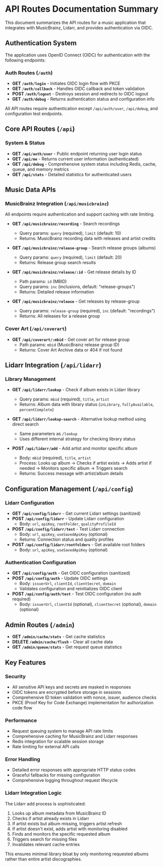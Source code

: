 # API Routes Documentation Summary

This document summarizes the API routes for a music application that integrates with MusicBrainz, Lidarr, and provides authentication via OIDC.

## Authentication System

The application uses OpenID Connect (OIDC) for authentication with the following endpoints:

### Auth Routes (`/auth`)
- **GET `/auth/login`** - Initiates OIDC login flow with PKCE
- **GET `/auth/callback`** - Handles OIDC callback and token validation
- **POST `/auth/logout`** - Destroys session and redirects to OIDC logout
- **GET `/auth/debug`** - Returns authentication status and configuration info

All API routes require authentication except `/api/auth/user`, `/api/debug`, and configuration test endpoints.

## Core API Routes (`/api`)

### System & Status
- **GET `/api/auth/user`** - Public endpoint returning user login status
- **GET `/api/me`** - Returns current user information (authenticated)
- **GET `/api/debug`** - Comprehensive system status including Redis, cache, queue, and memory metrics
- **GET `/api/stats`** - Detailed statistics for authenticated users

## Music Data APIs

### MusicBrainz Integration (`/api/musicbrainz`)
All endpoints require authentication and support caching with rate limiting.

- **GET `/api/musicbrainz/recording`** - Search recordings
  - Query params: `query` (required), `limit` (default: 10)
  - Returns: MusicBrainz recording data with releases and artist credits

- **GET `/api/musicbrainz/release-group`** - Search release groups (albums)
  - Query params: `query` (required), `limit` (default: 20)
  - Returns: Release group search results

- **GET `/api/musicbrainz/release/:id`** - Get release details by ID
  - Path params: `id` (MBID)
  - Query params: `inc` (inclusions, default: "release-groups")
  - Returns: Detailed release information

- **GET `/api/musicbrainz/release`** - Get releases by release-group
  - Query params: `release-group` (required), `inc` (default: "recordings")
  - Returns: All releases for a release group

### Cover Art (`/api/coverart`)
- **GET `/api/coverart/:mbid`** - Get cover art for release group
  - Path params: `mbid` (MusicBrainz release group ID)
  - Returns: Cover Art Archive data or 404 if not found

## Lidarr Integration (`/api/lidarr`)

### Library Management
- **GET `/api/lidarr/lookup`** - Check if album exists in Lidarr library
  - Query params: `mbid` (required), `title`, `artist`
  - Returns: Album data with library status (`inLibrary`, `fullyAvailable`, `percentComplete`)

- **GET `/api/lidarr/lookup-search`** - Alternative lookup method using direct search
  - Same parameters as `/lookup`
  - Uses different internal strategy for checking library status

- **POST `/api/lidarr/add`** - Add artist and monitor specific album
  - Body: `mbid` (required), `title`, `artist`
  - Process: Looks up album → Checks if artist exists → Adds artist if needed → Monitors specific album → Triggers search
  - Returns: Success message with artist/album details

## Configuration Management (`/api/config`)

### Lidarr Configuration
- **GET `/api/config/lidarr`** - Get current Lidarr settings (sanitized)
- **POST `/api/config/lidarr`** - Update Lidarr configuration
  - Body: `url`, `apiKey`, `rootFolder`, `qualityProfileId`
- **POST `/api/config/lidarr/test`** - Test Lidarr connection
  - Body: `url`, `apiKey`, `useSavedApiKey` (optional)
  - Returns: Connection status and quality profiles
- **POST `/api/config/lidarr/rootfolders`** - Get available root folders
  - Body: `url`, `apiKey`, `useSavedApiKey` (optional)

### Authentication Configuration
- **GET `/api/config/auth`** - Get OIDC configuration (sanitized)
- **POST `/api/config/auth`** - Update OIDC settings
  - Body: `issuerUrl`, `clientId`, `clientSecret`, `domain`
  - Validates configuration and reinitializes OIDC client
- **POST `/api/config/auth/test`** - Test OIDC configuration (no auth required)
  - Body: `issuerUrl`, `clientId` (optional), `clientSecret` (optional), `domain` (optional)

## Admin Routes (`/admin`)

- **GET `/admin/cache/stats`** - Get cache statistics
- **DELETE `/admin/cache/flush`** - Clear all cache data
- **GET `/admin/queue/stats`** - Get request queue statistics

## Key Features

### Security
- All sensitive API keys and secrets are masked in responses
- OIDC tokens are encrypted before storage in sessions
- Comprehensive ID token validation with nonce, issuer, audience checks
- PKCE (Proof Key for Code Exchange) implementation for authorization code flow

### Performance
- Request queuing system to manage API rate limits
- Comprehensive caching for MusicBrainz and Lidarr responses
- Redis integration for scalable session storage
- Rate limiting for external API calls

### Error Handling
- Detailed error responses with appropriate HTTP status codes
- Graceful fallbacks for missing configuration
- Comprehensive logging throughout request lifecycle

### Lidarr Integration Logic
The Lidarr add process is sophisticated:
1. Looks up album metadata from MusicBrainz ID
2. Checks if artist already exists in Lidarr
3. If artist exists but album missing, triggers artist refresh
4. If artist doesn't exist, adds artist with monitoring disabled
5. Finds and monitors the specific requested album
6. Triggers search for missing files
7. Invalidates relevant cache entries

This ensures minimal library bloat by only monitoring requested albums rather than entire artist discographies.